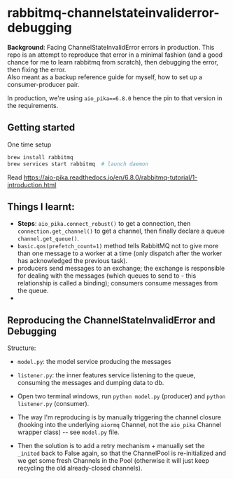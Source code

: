 # rabbitmq-channelstateinvaliderror-debugging

**Background**: Facing ChannelStateInvalidError errors in production. This repo is an attempt to reproduce that error in a minimal fashion (and a good chance for me to learn rabbitmq from scratch), then debugging the error, then fixing the error.  
Also meant as a backup reference guide for myself, how to set up a consumer-producer pair.

In production, we're using `aio_pika==6.8.0` hence the pin to that version in the requirements.

## Getting started

One time setup

```sh
brew install rabbitmq
brew services start rabbitmq  # launch daemon
```

Read https://aio-pika.readthedocs.io/en/6.8.0/rabbitmq-tutorial/1-introduction.html

## Things I learnt:

- **Steps**: `aio_pika.connect_robust()` to get a connection, then `connection.get_channel()` to get a channel, then finally declare a queue `channel.get_queue()`.
- `basic.qos(prefetch_count=1)` method tells RabbitMQ not to give more than one message to a worker at a time (only dispatch after the worker has acknowledged the previous task).
- producers send messages to an exchange; the exchange is responsible for dealing with the messages (which queues to send to - this relationship is called a binding); consumers consume messages from the queue.
-

## Reproducing the ChannelStateInvalidError and Debugging

Structure:

- `model.py`: the model service producing the messages
- `listener.py`: the inner features service listening to the queue, consuming the messages and dumping data to db.

- Open two terminal windows, run `python model.py` (producer) and `python listener.py` (consumer).
- The way I'm reproducing is by manually triggering the channel closure (hooking into the underlying `aiormq` Channel, not the `aio_pika` Channel wrapper class) -- see `model.py` file.
- Then the solution is to add a retry mechanism + manually set the `_inited` back to False again, so that the ChannelPool is re-initialized and we get some fresh Channels in the Pool (otherwise it will just keep recycling the old already-closed channels).
